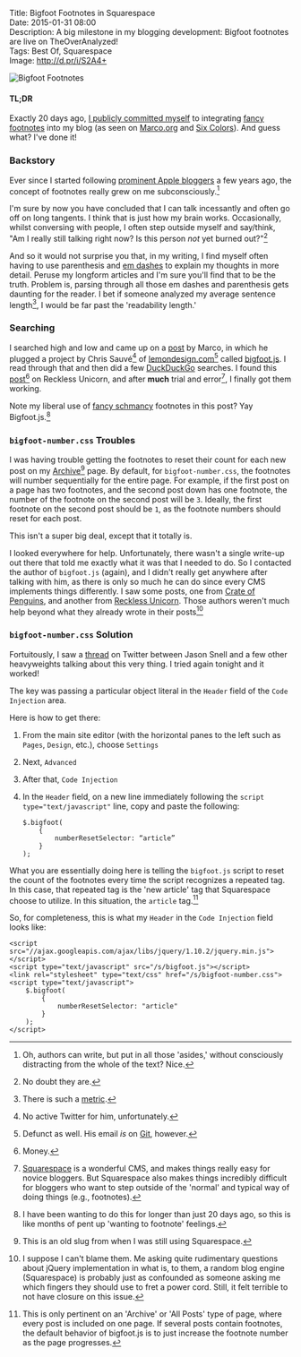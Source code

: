 Title: Bigfoot Footnotes in Squarespace  
Date: 2015-01-31 08:00  
Description: A big milestone in my blogging development: Bigfoot footnotes are live on TheOverAnalyzed!  
Tags: Best Of, Squarespace  
Image: http://d.pr/i/S2A4+  

![Bigfoot Footnotes][bf]

#### TL;DR

Exactly 20 days ago, [I publicly committed myself][twitter] to integrating [fancy footnotes][bigfootjs] into my blog (as seen on [Marco.org][marco] and [Six Colors][sixcolors]). And guess what? I've done it!

### Backstory

Ever since I started following [prominent Apple bloggers][daringfireball] a few years ago, the concept of footnotes really grew on me subconsciously.[^sc]

I'm sure by now you have concluded that I can talk incessantly and often go off on long tangents. I think that is just how my brain works. Occasionally, whilst conversing with people, I often step outside myself and say/think, "Am I really still talking right now? Is this person *not* yet burned out?"[^bo]

And so it would not surprise you that, in my writing, I find myself often having to use parenthesis and [em dashes][thepunctuationguide] to explain my thoughts in more detail. Peruse my longform articles and I'm sure you'll find that to be the truth. Problem is, parsing through all those em dashes and parenthesis gets daunting for the reader. I bet if someone analyzed my average sentence length[^asl], I would be far past the 'readability length.'

### Searching

I searched high and low and came up on a [post][marco 2] by Marco, in which he plugged a project by Chris Sauvé[^csa] of [lemondesign.com][lemondesign][^ld] called [bigfoot.js][bigfootjs]. I read through that and then did a few [DuckDuckGo][duckduckgo] searches. I found this [post][recklessunicorn][^bfs] on Reckless Unicorn, and after **much** trial and error[^te], I finally got them working. 

Note my liberal use of [fancy schmancy][urbandictionary] footnotes in this post? Yay Bigfoot.js.[^pu]

### `bigfoot-number.css` Troubles

I was having trouble getting the footnotes to reset their count for each new post on my [Archive](/posts)[^old] page. By default, for `bigfoot-number.css`, the footnotes will number sequentially for the entire page. For example, if the first post on a page has two footnotes, and the second post down has one footnote, the number of the footnote on the second post will be `3`. Ideally, the first footnote on the second post should be `1`, as the footnote numbers should reset for each post. 

This isn't a super big deal, except that it totally is. 

I looked everywhere for help. Unfortunately, there wasn't a single write-up out there that told me exactly what it was that I needed to do. So I contacted the author of `bigfoot.js` (again), and I didn't really get anywhere after talking with him, as there is only so much he can do since every CMS implements things differently. I saw some posts, one from [Crate of Penguins][crateofpenguins], and another from [Reckless Unicorn][recklessunicorn 3]. Those authors weren't much help beyond what they already wrote in their posts[^tp]

### `bigfoot-number.css` Solution

Fortuitously, I saw a [thread][twitter 2] on Twitter between Jason Snell and a few other heavyweights talking about this very thing. I tried again tonight and it worked!

The key was passing a particular object literal in the `Header` field of the `Code Injection` area.

Here is how to get there:

1. From the main site editor (with the horizontal panes to the left such as `Pages`, `Design`, etc.), choose `Settings`
2. Next, `Advanced`
3. After that, `Code Injection`
4. In the `Header` field, on a new line immediately following the `script type="text/javascript"` line, copy and paste the following:

	```
	$.bigfoot(
		{
			numberResetSelector: “article”
		}
	);
    ```
    
What you are essentially doing here is telling the `bigfoot.js` script to reset the count of the footnotes every time the script recognizes a repeated tag. In this case, that repeated tag is the 'new article' tag that Squarespace choose to utilize. In this situation, the `article` tag.[^ar]

So, for completeness, this is what my `Header` in the `Code Injection` field looks like:

```
<script src="//ajax.googleapis.com/ajax/libs/jquery/1.10.2/jquery.min.js"></script>
<script type="text/javascript" src="/s/bigfoot.js"></script>
<link rel="stylesheet" type="text/css" href="/s/bigfoot-number.css">
<script type="text/javascript">
	$.bigfoot(
		{
			numberResetSelector: "article"
		}
	);
</script>
```

[^ar]: This is only pertinent on an 'Archive' or 'All Posts' type of page, where every post is included on one page. If several posts contain footnotes, the default behavior of bigfoot.js is to just increase the footnote number as the page progresses.
[^asl]: There is such a [metric][wordpress].
[^bfs]: Money.
[^bo]: No doubt they are. 
[^csa]: No active Twitter for him, unfortunately.
[^ld]: Defunct as well. His email *is* on [Git][github], however.
[^old]: This is an old slug from when I was still using Squarespace.
[^pu]: I have been wanting to do this for longer than just 20 days ago, so this is like months of pent up 'wanting to footnote' feelings.
[^sc]: Oh, authors can write, but put in all those 'asides,' without consciously distracting from the whole of the text? Nice.
[^te]: [Squarespace][ss] is a wonderful CMS, and makes things really easy for novice bloggers. But Squarespace also makes things incredibly difficult for bloggers who want to step outside of the 'normal' and typical way of doing things (e.g., footnotes). 
[^tp]: I suppose I can't blame them. Me asking quite rudimentary questions about jQuery implementation in what is, to them, a random blog engine (Squarespace) is probably just as confounded as someone asking me which fingers they should use to fret a power cord. Still, it felt terrible to not have closure on this issue.

[bf]: http://d.pr/i/S2A4+ "Bigfoot Footnotes"
[bigfootjs]: http://www.bigfootjs.com "Bigfoot footnotes"
[crateofpenguins]: http://crateofpenguins.com/blog/2013-12-add-bigfoot-to-squarespace-sites "This page helped me figure out Bigfoot footnotes"
[daringfireball]: http://www.daringfireball.net "John Gruber's blog, Daring Fireball"
[duckduckgo]: https://duckduckgo.com/?q=bigfootjs&t=osx "DuckDuckGo search for Bigfoot footnotes"
[github]: https://github.com/lemonmade "GitHub page for creator of Bigfoot.js"
[lemondesign]: http://www.lemondesign.com "Creator of Bigfoot.js"
[marco]: http://www.marco.org/ "Marco Arment's blog, Marco.org"
[marco 2]: http://www.marco.org/2013/12/15/bigfoot "Marco Arment's post on how he incorporated Bigfoot footnotes"
[recklessunicorn]: http://recklessunicorn.net/blog/2014/2/11/how-to-use-bigfoot-on-squarespace "More help with Bigfoot footnotes"
[recklessunicorn 3]: http://recklessunicorn.net/blog/2014/2/11/how-to-use-bigfoot-on-squarespace "How-to: Use Bigfoot on Squarespace"
[sixcolors]: http://www.sixcolors.com "Jason Snell's blog, Six Colors"
[ss]: http://www.sqarespace.com "Squarespace"
[thepunctuationguide]: http://www.thepunctuationguide.com/em-dash.html "Em dash"
[twitter]: https://twitter.com/TheOverAnalyzed/status/553716002999898112 "Tweet announcing Bigfoot on TheOverAnalyzed"
[twitter 2]: https://twitter.com/jsnell/status/560581646248722433 "Jason Snell responding to John Siracusa re: Bigfoot footnotes"
[urbandictionary]: http://www.urbandictionary.com/define.php?term=Fancy+Schmancy "Urban Dictionary: 'Fancy schmancy'"
[wordpress]: https://strainindex.wordpress.com/2008/07/28/the-average-sentence-length/ "'The average sentence length'"
